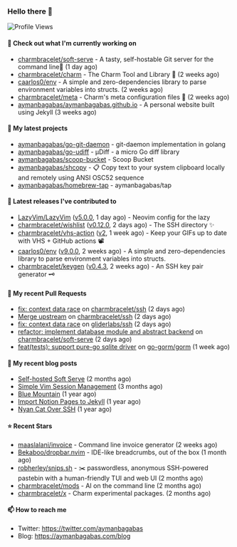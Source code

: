 ### Hello there 👋

![Profile Views](https://komarev.com/ghpvc/?username=aymanbagabas&label=PROFILE+VIEWS)

#### 👷 Check out what I'm currently working on

- [charmbracelet/soft-serve](https://github.com/charmbracelet/soft-serve) - A tasty, self-hostable Git server for the command line🍦 (1 day ago)
- [charmbracelet/charm](https://github.com/charmbracelet/charm) - The Charm Tool and Library 🌟 (2 weeks ago)
- [caarlos0/env](https://github.com/caarlos0/env) - A simple and zero-dependencies library to parse environment variables into structs. (2 weeks ago)
- [charmbracelet/meta](https://github.com/charmbracelet/meta) - Charm&#39;s meta configuration files 🫥 (2 weeks ago)
- [aymanbagabas/aymanbagabas.github.io](https://github.com/aymanbagabas/aymanbagabas.github.io) - A personal website built using Jekyll (3 weeks ago)

#### 🌱 My latest projects

- [aymanbagabas/go-git-daemon](https://github.com/aymanbagabas/go-git-daemon) - git-daemon implementation in golang
- [aymanbagabas/go-udiff](https://github.com/aymanbagabas/go-udiff) - µDiff - a micro Go diff library
- [aymanbagabas/scoop-bucket](https://github.com/aymanbagabas/scoop-bucket) - Scoop Bucket
- [aymanbagabas/shcopy](https://github.com/aymanbagabas/shcopy) - 📋 Copy text to your system clipboard locally and remotely using ANSI OSC52 sequence
- [aymanbagabas/homebrew-tap](https://github.com/aymanbagabas/homebrew-tap) - aymanbagabas/tap

#### 🔭 Latest releases I've contributed to

- [LazyVim/LazyVim](https://github.com/LazyVim/LazyVim) ([v5.0.0](https://github.com/LazyVim/LazyVim/releases/tag/v5.0.0), 1 day ago) - Neovim config for the lazy
- [charmbracelet/wishlist](https://github.com/charmbracelet/wishlist) ([v0.12.0](https://github.com/charmbracelet/wishlist/releases/tag/v0.12.0), 2 days ago) - The SSH directory ✨
- [charmbracelet/vhs-action](https://github.com/charmbracelet/vhs-action) ([v2](https://github.com/charmbracelet/vhs-action/releases/tag/v2), 1 week ago) - Keep your GIFs up to date with VHS &#43; GitHub actions 📽️
- [caarlos0/env](https://github.com/caarlos0/env) ([v9.0.0](https://github.com/caarlos0/env/releases/tag/v9.0.0), 2 weeks ago) - A simple and zero-dependencies library to parse environment variables into structs.
- [charmbracelet/keygen](https://github.com/charmbracelet/keygen) ([v0.4.3](https://github.com/charmbracelet/keygen/releases/tag/v0.4.3), 2 weeks ago) - An SSH key pair generator 🗝️

#### 🔨 My recent Pull Requests

- [fix: context data race](https://github.com/charmbracelet/ssh/pull/4) on [charmbracelet/ssh](https://github.com/charmbracelet/ssh) (2 days ago)
- [Merge upstream](https://github.com/charmbracelet/ssh/pull/3) on [charmbracelet/ssh](https://github.com/charmbracelet/ssh) (2 days ago)
- [fix: context data race](https://github.com/gliderlabs/ssh/pull/209) on [gliderlabs/ssh](https://github.com/gliderlabs/ssh) (2 days ago)
- [refactor: implement database module and abstract backend](https://github.com/charmbracelet/soft-serve/pull/337) on [charmbracelet/soft-serve](https://github.com/charmbracelet/soft-serve) (2 days ago)
- [feat(tests): support pure-go sqlite driver](https://github.com/go-gorm/gorm/pull/6448) on [go-gorm/gorm](https://github.com/go-gorm/gorm) (1 week ago)

#### 📜 My recent blog posts

- [Self-hosted Soft Serve](https://aymanbagabas.com/blog/2023/04/28/self-hosted-soft-serve.html) (2 months ago)
- [Simple Vim Session Management](https://aymanbagabas.com/blog/2023/04/13/simple-vim-session-management.html) (3 months ago)
- [Blue Mountain](https://aymanbagabas.com/blog/2022/06/02/blue-mountain.html) (1 year ago)
- [Import Notion Pages to Jekyll](https://aymanbagabas.com/blog/2022/03/29/import-notion-pages-to-jekyll.html) (1 year ago)
- [Nyan Cat Over SSH](https://aymanbagabas.com/blog/2022/03/25/nyan-cat-over-ssh.html) (1 year ago)

#### ⭐ Recent Stars

- [maaslalani/invoice](https://github.com/maaslalani/invoice) - Command line invoice generator (2 weeks ago)
- [Bekaboo/dropbar.nvim](https://github.com/Bekaboo/dropbar.nvim) - IDE-like breadcrumbs, out of the box (1 month ago)
- [robherley/snips.sh](https://github.com/robherley/snips.sh) - ✂️ passwordless, anonymous SSH-powered pastebin with a human-friendly TUI and web UI (2 months ago)
- [charmbracelet/mods](https://github.com/charmbracelet/mods) - AI on the command line (2 months ago)
- [charmbracelet/x](https://github.com/charmbracelet/x) - Charm experimental packages. (2 months ago)

#### 📫 How to reach me

- Twitter: https://twitter.com/aymanbagabas
- Blog: https://aymanbagabas.com/blog
